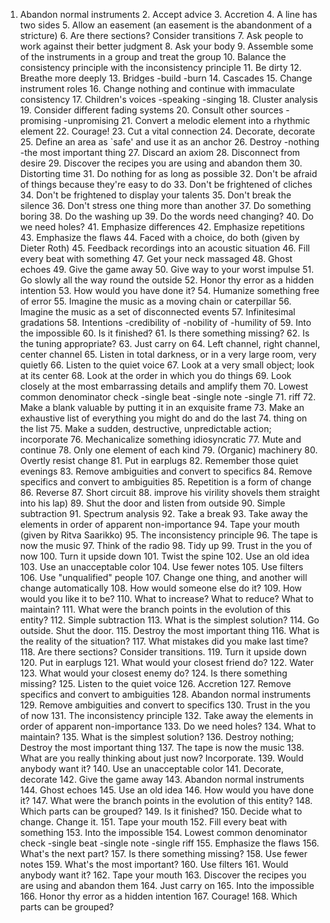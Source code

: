 1.	Abandon normal instruments
	2.	Accept advice
	3.	Accretion
	4.	A line has two sides
	5.	Allow an easement (an easement is the abandonment of a stricture)
	6.	Are there sections? Consider transitions
	7.	Ask people to work against their better judgment
	8.	Ask your body
	9.	Assemble some of the instruments in a group and treat the group
	10.	Balance the consistency principle with the inconsistency principle
	11.	Be dirty
	12.	Breathe more deeply
	13.	Bridges -build -burn
	14.	Cascades
	15.	Change instrument roles
	16.	Change nothing and continue with immaculate consistency
	17.	Children's voices -speaking -singing
	18.	Cluster analysis
	19.	Consider different fading systems
	20.	Consult other sources -promising -unpromising
	21.	Convert a melodic element into a rhythmic element
	22.	Courage!
	23.	Cut a vital connection
	24.	Decorate, decorate
	25.	Define an area as `safe' and use it as an anchor
	26.	Destroy -nothing -the most important thing
	27.	Discard an axiom
	28.	Disconnect from desire
	29.	Discover the recipes you are using and abandon them
	30.	Distorting time
	31.	Do nothing for as long as possible
	32.	Don't be afraid of things because they're easy to do
	33.	Don't be frightened of cliches
	34.	Don't be frightened to display your talents
	35.	Don't break the silence
	36.	Don't stress one thing more than another
	37.	Do something boring
	38.	Do the washing up
	39.	Do the words need changing?
	40.	Do we need holes?
	41.	Emphasize differences
	42.	Emphasize repetitions
	43.	Emphasize the flaws
	44.	Faced with a choice, do both (given by Dieter Roth)
	45.	Feedback recordings into an acoustic situation
	46.	Fill every beat with something
	47.	Get your neck massaged
	48.	Ghost echoes
	49.	Give the game away
	50.	Give way to your worst impulse
	51.	Go slowly all the way round the outside
	52.	Honor thy error as a hidden intention
	53.	How would you have done it?
	54.	Humanize something free of error
	55.	Imagine the music as a moving chain or caterpillar
	56.	Imagine the music as a set of disconnected events
	57.	Infinitesimal gradations
	58.	Intentions -credibility of -nobility of -humility of
	59.	Into the impossible
	60.	Is it finished?
	61.	Is there something missing?
	62.	Is the tuning appropriate?
	63.	Just carry on
	64.	Left channel, right channel, center channel
	65.	Listen in total darkness, or in a very large room, very quietly
	66.	Listen to the quiet voice
	67.	Look at a very small object; look at its center
	68.	Look at the order in which you do things
	69.	Look closely at the most embarrassing details and amplify them
	70.	Lowest common denominator check -single beat -single note -single
	71.	riff
	72.	Make a blank valuable by putting it in an exquisite frame
	73.	Make an exhaustive list of everything you might do and do the last
	74.	thing on the list
	75.	Make a sudden, destructive, unpredictable action; incorporate
	76.	Mechanicalize something idiosyncratic
	77.	Mute and continue
	78.	Only one element of each kind
	79.	(Organic) machinery
	80.	Overtly resist change
	81.	Put in earplugs
	82.	Remember those quiet evenings
	83.	Remove ambiguities and convert to specifics
	84.	Remove specifics and convert to ambiguities
	85.	Repetition is a form of change
	86.	Reverse
	87.	Short circuit
	88.	improve his virility shovels them straight into his lap)
	89.	Shut the door and listen from outside
	90.	Simple subtraction
	91.	Spectrum analysis
	92.	Take a break
	93.	Take away the elements in order of apparent non-importance
	94.	Tape your mouth (given by Ritva Saarikko)
	95.	The inconsistency principle
	96.	The tape is now the music
	97.	Think of the radio
	98.	Tidy up
	99.	Trust in the you of now
	100.	Turn it upside down
	101.	Twist the spine
	102.	Use an old idea
	103.	Use an unacceptable color
	104.	Use fewer notes
	105.	Use filters
	106.	Use "unqualified" people
	107. 	Change one thing, and another will change automatically
	108.	How would someone else do it?
	109.	How would you like it to be?
	110.	What to increase? What to reduce? What to maintain?
	111.	What were the branch points in the evolution of this entity?
	112.	Simple subtraction
	113.	What is the simplest solution?
	114.	Go outside. Shut the door.
	115.	Destroy the most important thing
	116.	What is the reality of the situation?
	117.	What mistakes did you make last time?
	118.	Are there sections? Consider transitions.
	119.	Turn it upside down
	120.	Put in earplugs
	121.	What would your closest friend do?
	122.	Water
	123.	What would your closest enemy do?
	124.	Is there something missing?
	125.	Listen to the quiet voice
	126.	Accretion
	127.	Remove specifics and convert to ambiguities
	128.	Abandon normal instruments
	129.	Remove ambiguities and convert to specifics
	130.	Trust in the you of now
	131.	The inconsistency principle
	132.	Take away the elements in order of apparent non-importance
	133.	Do we need holes?
	134.	What to maintain?
	135.	What is the simplest solution?
	136.	Destroy nothing; Destroy the most important thing
	137.	The tape is now the music
	138.	What are you really thinking about just now? Incorporate.
	139.	Would anybody want it?
	140.	Use an unacceptable color
	141.	Decorate, decorate
	142.	Give the game away
	143.	Abandon normal instruments
	144.	Ghost echoes
	145.	Use an old idea
	146.	How would you have done it?
	147.	What were the branch points in the evolution of this entity?
	148.	Which parts can be grouped?
	149.	Is it finished?
	150.	Decide what to change. Change it.
	151.	Tape your mouth
	152.	Fill every beat with something
	153.	Into the impossible
	154.	Lowest common denominator check -single beat -single note -single riff
	155.	Emphasize the flaws
	156.	What's the next part?
	157.	Is there something missing?
	158.	Use fewer notes
	159.	What's the most important?
	160.	Use filters
	161.	Would anybody want it?
	162.	Tape your mouth
	163.	Discover the recipes you are using and abandon them
	164.	Just carry on
	165.	Into the impossible
	166.	Honor thy error as a hidden intention
	167.	Courage!
	168.	Which parts can be grouped?